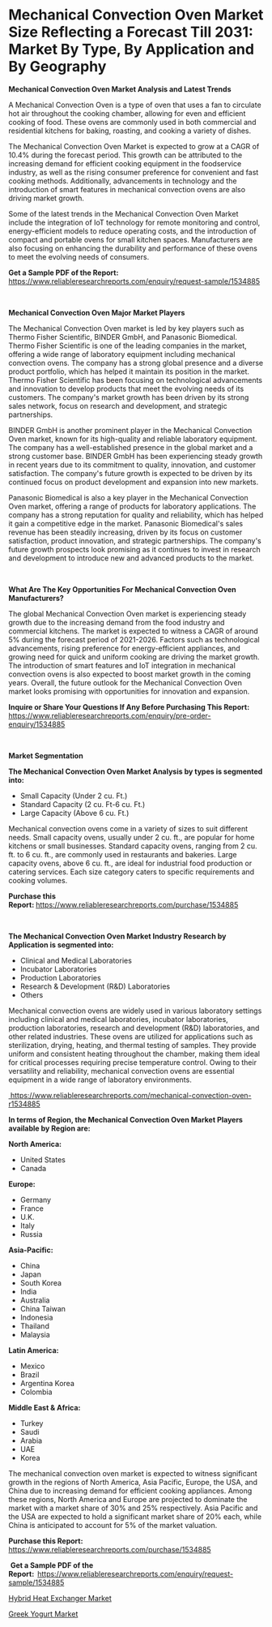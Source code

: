 <p><h1>Mechanical Convection Oven Market Size Reflecting a Forecast Till 2031: Market By Type, By Application and By Geography</h1></p><p><strong>Mechanical Convection Oven Market Analysis and Latest Trends</strong></p>
<p><p>A Mechanical Convection Oven is a type of oven that uses a fan to circulate hot air throughout the cooking chamber, allowing for even and efficient cooking of food. These ovens are commonly used in both commercial and residential kitchens for baking, roasting, and cooking a variety of dishes.</p><p>The Mechanical Convection Oven Market is expected to grow at a CAGR of 10.4% during the forecast period. This growth can be attributed to the increasing demand for efficient cooking equipment in the foodservice industry, as well as the rising consumer preference for convenient and fast cooking methods. Additionally, advancements in technology and the introduction of smart features in mechanical convection ovens are also driving market growth.</p><p>Some of the latest trends in the Mechanical Convection Oven Market include the integration of IoT technology for remote monitoring and control, energy-efficient models to reduce operating costs, and the introduction of compact and portable ovens for small kitchen spaces. Manufacturers are also focusing on enhancing the durability and performance of these ovens to meet the evolving needs of consumers.</p></p>
<p><strong>Get a Sample PDF of the Report:&nbsp;</strong> <a href="https://www.reliableresearchreports.com/enquiry/request-sample/1534885">https://www.reliableresearchreports.com/enquiry/request-sample/1534885</a></p>
<p>&nbsp;</p>
<p><strong>Mechanical Convection Oven Major Market Players</strong></p>
<p><p>The Mechanical Convection Oven market is led by key players such as Thermo Fisher Scientific, BINDER GmbH, and Panasonic Biomedical. Thermo Fisher Scientific is one of the leading companies in the market, offering a wide range of laboratory equipment including mechanical convection ovens. The company has a strong global presence and a diverse product portfolio, which has helped it maintain its position in the market. Thermo Fisher Scientific has been focusing on technological advancements and innovation to develop products that meet the evolving needs of its customers. The company's market growth has been driven by its strong sales network, focus on research and development, and strategic partnerships.</p><p>BINDER GmbH is another prominent player in the Mechanical Convection Oven market, known for its high-quality and reliable laboratory equipment. The company has a well-established presence in the global market and a strong customer base. BINDER GmbH has been experiencing steady growth in recent years due to its commitment to quality, innovation, and customer satisfaction. The company's future growth is expected to be driven by its continued focus on product development and expansion into new markets.</p><p>Panasonic Biomedical is also a key player in the Mechanical Convection Oven market, offering a range of products for laboratory applications. The company has a strong reputation for quality and reliability, which has helped it gain a competitive edge in the market. Panasonic Biomedical's sales revenue has been steadily increasing, driven by its focus on customer satisfaction, product innovation, and strategic partnerships. The company's future growth prospects look promising as it continues to invest in research and development to introduce new and advanced products to the market.</p></p>
<p>&nbsp;</p>
<p><strong>What Are The Key Opportunities For Mechanical Convection Oven Manufacturers?</strong></p>
<p><p>The global Mechanical Convection Oven market is experiencing steady growth due to the increasing demand from the food industry and commercial kitchens. The market is expected to witness a CAGR of around 5% during the forecast period of 2021-2026. Factors such as technological advancements, rising preference for energy-efficient appliances, and growing need for quick and uniform cooking are driving the market growth. The introduction of smart features and IoT integration in mechanical convection ovens is also expected to boost market growth in the coming years. Overall, the future outlook for the Mechanical Convection Oven market looks promising with opportunities for innovation and expansion.</p></p>
<p><strong>Inquire or Share Your Questions If Any Before Purchasing This Report:</strong> <a href="https://www.reliableresearchreports.com/enquiry/pre-order-enquiry/1534885">https://www.reliableresearchreports.com/enquiry/pre-order-enquiry/1534885</a></p>
<p>&nbsp;</p>
<p><strong>Market Segmentation</strong></p>
<p><strong>The Mechanical Convection Oven Market Analysis by types is segmented into:</strong></p>
<p><ul><li>Small Capacity (Under 2 cu. Ft.)</li><li>Standard Capacity (2 cu. Ft-6 cu. Ft.)</li><li>Large Capacity (Above 6 cu. Ft.)</li></ul></p>
<p><p>Mechanical convection ovens come in a variety of sizes to suit different needs. Small capacity ovens, usually under 2 cu. ft., are popular for home kitchens or small businesses. Standard capacity ovens, ranging from 2 cu. ft. to 6 cu. ft., are commonly used in restaurants and bakeries. Large capacity ovens, above 6 cu. ft., are ideal for industrial food production or catering services. Each size category caters to specific requirements and cooking volumes.</p></p>
<p><strong>Purchase this Report:&nbsp;</strong><a href="https://www.reliableresearchreports.com/purchase/1534885">https://www.reliableresearchreports.com/purchase/1534885</a></p>
<p>&nbsp;</p>
<p><strong>The Mechanical Convection Oven Market Industry Research by Application is segmented into:</strong></p>
<p><ul><li>Clinical and Medical Laboratories</li><li>Incubator Laboratories</li><li>Production Laboratories</li><li>Research & Development (R&D) Laboratories</li><li>Others</li></ul></p>
<p><p>Mechanical convection ovens are widely used in various laboratory settings including clinical and medical laboratories, incubator laboratories, production laboratories, research and development (R&D) laboratories, and other related industries. These ovens are utilized for applications such as sterilization, drying, heating, and thermal testing of samples. They provide uniform and consistent heating throughout the chamber, making them ideal for critical processes requiring precise temperature control. Owing to their versatility and reliability, mechanical convection ovens are essential equipment in a wide range of laboratory environments.</p></p>
<p><a href="https://www.reliableresearchreports.com/mechanical-convection-oven-r1534885">&nbsp;https://www.reliableresearchreports.com/mechanical-convection-oven-r1534885</a></p>
<p><strong>In terms of Region, the Mechanical Convection Oven Market Players available by Region are:</strong></p>
<p>
    <p> <strong> North America: </strong>
        <ul>
            <li>United States</li>
            <li>Canada</li>
        </ul>
        </p> 
    <p> <strong> Europe: </strong>
        <ul>
            <li>Germany</li>
            <li>France</li>
            <li>U.K.</li>
            <li>Italy</li>
            <li>Russia</li>
        </ul>
        </p> 
    <p> <strong> Asia-Pacific: </strong>
        <ul>
            <li>China</li>
            <li>Japan</li>
            <li>South Korea</li>
            <li>India</li>
            <li>Australia</li>
            <li>China Taiwan</li>
            <li>Indonesia</li>
            <li>Thailand</li>
            <li>Malaysia</li>
        </ul>
        </p> 
    <p> <strong> Latin America: </strong>
        <ul>
            <li>Mexico</li>
            <li>Brazil</li>
            <li>Argentina Korea</li>
            <li>Colombia</li>
        </ul>
        </p> 
    <p> <strong> Middle East & Africa: </strong>
        <ul>
            <li>Turkey</li>
            <li>Saudi</li>
            <li>Arabia</li>
            <li>UAE</li>
            <li>Korea</li>
        </ul>
    </p>
    </p>
<p><p>The mechanical convection oven market is expected to witness significant growth in the regions of North America, Asia Pacific, Europe, the USA, and China due to increasing demand for efficient cooking appliances. Among these regions, North America and Europe are projected to dominate the market with a market share of 30% and 25% respectively. Asia Pacific and the USA are expected to hold a significant market share of 20% each, while China is anticipated to account for 5% of the market valuation.</p></p>
<p><strong>Purchase this Report: </strong><a href="https://www.reliableresearchreports.com/purchase/1534885">https://www.reliableresearchreports.com/purchase/1534885</a></p>
<p>&nbsp;<strong>Get a Sample PDF of the Report:&nbsp;&nbsp;</strong><a href="https://www.reliableresearchreports.com/enquiry/request-sample/1534885">https://www.reliableresearchreports.com/enquiry/request-sample/1534885</a></p>
<p><strong></strong></p>
<p><p><a href="https://github.com/PeterParrish5/Market-Research-Report-List-4/blob/main/hybrid-heat-exchanger-market.md">Hybrid Heat Exchanger Market</a></p><p><a href="https://changeable-paste-463.notion.site/Greek-Yogurt-Market-Competitive-Analysis-Market-Trends-and-Forecast-to-2031-39f664a6e5f54624a1090b5239506fa3">Greek Yogurt Market</a></p></p>